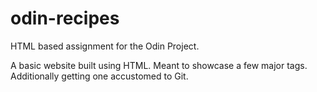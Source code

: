 # odin-recipes
HTML based assignment for the Odin Project.

A basic website built using HTML. Meant to showcase a few major tags. 
Additionally getting one accustomed to Git.